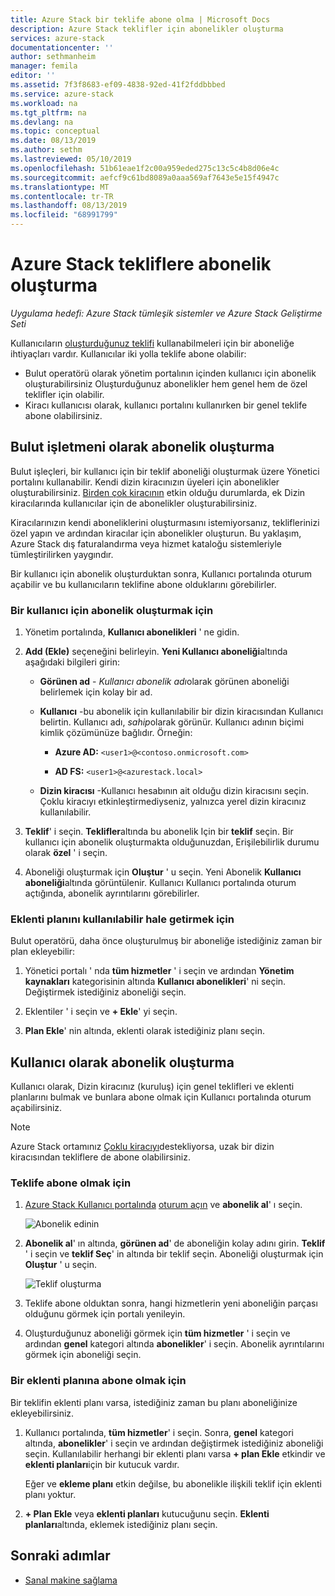 ```yaml
---
title: Azure Stack bir teklife abone olma | Microsoft Docs
description: Azure Stack teklifler için abonelikler oluşturma
services: azure-stack
documentationcenter: ''
author: sethmanheim
manager: femila
editor: ''
ms.assetid: 7f3f8683-ef09-4838-92ed-41f2fddbbbed
ms.service: azure-stack
ms.workload: na
ms.tgt_pltfrm: na
ms.devlang: na
ms.topic: conceptual
ms.date: 08/13/2019
ms.author: sethm
ms.lastreviewed: 05/10/2019
ms.openlocfilehash: 51b61eae1f2c00a959eded275c13c5c4b8d06e4c
ms.sourcegitcommit: aefcf9c61bd8089a0aaa569af7643e5e15f4947c
ms.translationtype: MT
ms.contentlocale: tr-TR
ms.lasthandoff: 08/13/2019
ms.locfileid: "68991799"
---
```

# <a name="create-subscriptions-to-offers-in-azure-stack"></a>Azure Stack tekliflere abonelik oluşturma

*Uygulama hedefi: Azure Stack tümleşik sistemler ve Azure Stack Geliştirme Seti*

Kullanıcıların [oluşturduğunuz teklifi](azure-stack-create-offer.md) kullanabilmeleri için bir aboneliğe ihtiyaçları vardır. Kullanıcılar iki yolla teklife abone olabilir:

- Bulut operatörü olarak yönetim portalının içinden kullanıcı için abonelik oluşturabilirsiniz Oluşturduğunuz abonelikler hem genel hem de özel teklifler için olabilir.
- Kiracı kullanıcısı olarak, kullanıcı portalını kullanırken bir genel teklife abone olabilirsiniz.  

## <a name="create-a-subscription-as-a-cloud-operator"></a>Bulut işletmeni olarak abonelik oluşturma

Bulut işleçleri, bir kullanıcı için bir teklif aboneliği oluşturmak üzere Yönetici portalını kullanabilir. Kendi dizin kiracınızın üyeleri için abonelikler oluşturabilirsiniz. [Birden çok kiracının](azure-stack-enable-multitenancy.md) etkin olduğu durumlarda, ek Dizin kiracılarında kullanıcılar için de abonelikler oluşturabilirsiniz.

Kiracılarınızın kendi aboneliklerini oluşturmasını istemiyorsanız, tekliflerinizi özel yapın ve ardından kiracılar için abonelikler oluşturun. Bu yaklaşım, Azure Stack dış faturalandırma veya hizmet kataloğu sistemleriyle tümleştirilirken yaygındır.

Bir kullanıcı için abonelik oluşturduktan sonra, Kullanıcı portalında oturum açabilir ve bu kullanıcıların teklifine abone olduklarını görebilirler.  

### <a name="to-create-a-subscription-for-a-user"></a>Bir kullanıcı için abonelik oluşturmak için

1. Yönetim portalında, **Kullanıcı abonelikleri** ' ne gidin.
2. **Add (Ekle)** seçeneğini belirleyin. **Yeni Kullanıcı aboneliği**altında aşağıdaki bilgileri girin:  

   - **Görünen ad** - *Kullanıcı abonelik adı*olarak görünen aboneliği belirlemek için kolay bir ad.
   - **Kullanıcı** -bu abonelik için kullanılabilir bir dizin kiracısından Kullanıcı belirtin. Kullanıcı adı, *sahip*olarak görünür.  Kullanıcı adının biçimi kimlik çözümünüze bağlıdır. Örneğin:

     - **Azure AD:** `<user1>@<contoso.onmicrosoft.com>`

     - **AD FS:** `<user1>@<azurestack.local>`

   - **Dizin kiracısı** -Kullanıcı hesabının ait olduğu dizin kiracısını seçin. Çoklu kiracıyı etkinleştirmediyseniz, yalnızca yerel dizin kiracınız kullanılabilir.

3. **Teklif**' i seçin. **Teklifler**altında bu abonelik Için bir **teklif** seçin. Bir kullanıcı için abonelik oluşturmakta olduğunuzdan, Erişilebilirlik durumu olarak **özel** ' i seçin.

4. Aboneliği oluşturmak için **Oluştur** ' u seçin. Yeni Abonelik **Kullanıcı aboneliği**altında görüntülenir. Kullanıcı Kullanıcı portalında oturum açtığında, abonelik ayrıntılarını görebilirler.

### <a name="to-make-an-add-on-plan-available"></a>Eklenti planını kullanılabilir hale getirmek için

Bulut operatörü, daha önce oluşturulmuş bir aboneliğe istediğiniz zaman bir plan ekleyebilir:

1. Yönetici portalı ' nda **tüm hizmetler** ' i seçin ve ardından **Yönetim kaynakları** kategorisinin altında **Kullanıcı abonelikleri**' ni seçin. Değiştirmek istediğiniz aboneliği seçin.

2. Eklentiler ' i seçin ve **+ Ekle**' yi seçin.  

3. **Plan Ekle**' nin altında, eklenti olarak istediğiniz planı seçin.

## <a name="create-a-subscription-as-a-user"></a>Kullanıcı olarak abonelik oluşturma

Kullanıcı olarak, Dizin kiracınız (kuruluş) için genel teklifleri ve eklenti planlarını bulmak ve bunlara abone olmak için Kullanıcı portalında oturum açabilirsiniz.

>[!NOTE]
>Azure Stack ortamınız [Çoklu kiracıyı](azure-stack-enable-multitenancy.md)destekliyorsa, uzak bir dizin kiracısından tekliflere de abone olabilirsiniz.

### <a name="to-subscribe-to-an-offer"></a>Teklife abone olmak için

1. [Azure Stack Kullanıcı portalında](https://portal.local.azurestack.external) [oturum açın](../asdk/asdk-connect.md) ve **abonelik al**' ı seçin.

   ![Abonelik edinin](media/azure-stack-subscribe-plan-provision-vm/image01.png)
  
2. **Abonelik al**' ın altında, **görünen ad**' de aboneliğin kolay adını girin. **Teklif** ' i seçin ve **teklif Seç**' in altında bir teklif seçin. Aboneliği oluşturmak için **Oluştur** ' u seçin.

   ![Teklif oluşturma](media/azure-stack-subscribe-plan-provision-vm/image02.png)
  
3. Teklife abone olduktan sonra, hangi hizmetlerin yeni aboneliğin parçası olduğunu görmek için portalı yenileyin.

4. Oluşturduğunuz aboneliği görmek için **tüm hizmetler** ' i seçin ve ardından **genel** kategori altında **abonelikler**' i seçin. Abonelik ayrıntılarını görmek için aboneliği seçin.  

### <a name="to-subscribe-to-an-add-on-plan"></a>Bir eklenti planına abone olmak için

Bir teklifin eklenti planı varsa, istediğiniz zaman bu planı aboneliğinize ekleyebilirsiniz.  

1. Kullanıcı portalında, **tüm hizmetler**' i seçin. Sonra, **genel** kategori altında, **abonelikler**' i seçin ve ardından değiştirmek istediğiniz aboneliği seçin. Kullanılabilir herhangi bir eklenti planı varsa **+ plan Ekle** etkindir ve **eklenti planları**için bir kutucuk vardır.

   Eğer ve **ekleme planı** etkin değilse, bu abonelikle ilişkili teklif için eklenti planı yoktur.

1. **+ Plan Ekle** veya **eklenti planları** kutucuğunu seçin. **Eklenti planları**altında, eklemek istediğiniz planı seçin.

## <a name="next-steps"></a>Sonraki adımlar

- [Sanal makine sağlama](../user/azure-stack-create-vm-template.md)

